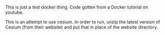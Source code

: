 This is just a test docker thing. Code gotten from a Docker tutorial on youtube.

This is an attempt to use cesium. In order to run, unzip the latest version of Cesium (from their website) and put that in place of the website directory.
